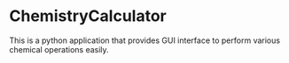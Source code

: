 # ChemistryCalculator
This is a python application that provides GUI interface to perform various chemical operations easily.
